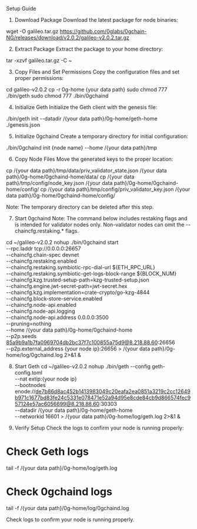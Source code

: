 Setup Guide
1. Download Package
Download the latest package for node binaries:

wget -O galileo.tar.gz https://github.com/0glabs/0gchain-NG/releases/download/v2.0.2/galileo-v2.0.2.tar.gz

2. Extract Package
Extract the package to your home directory:

tar -xzvf galileo.tar.gz -C ~

3. Copy Files and Set Permissions
Copy the configuration files and set proper permissions:

cd galileo-v2.0.2
cp -r 0g-home {your data path}
sudo chmod 777 ./bin/geth
sudo chmod 777 ./bin/0gchaind

4. Initialize Geth
Initialize the Geth client with the genesis file:

./bin/geth init --datadir /{your data path}/0g-home/geth-home ./genesis.json

5. Initialize 0gchaind
Create a temporary directory for initial configuration:

./bin/0gchaind init {node name} --home /{your data path}/tmp

6. Copy Node Files
Move the generated keys to the proper location:

cp /{your data path}/tmp/data/priv_validator_state.json /{your data path}/0g-home/0gchaind-home/data/
cp /{your data path}/tmp/config/node_key.json /{your data path}/0g-home/0gchaind-home/config/
cp /{your data path}/tmp/config/priv_validator_key.json /{your data path}/0g-home/0gchaind-home/config/

Note: The temporary directory can be deleted after this step.

7. Start 0gchaind
Note: The command below includes restaking flags and is intended for validator nodes only. Non-validator nodes can omit the --chaincfg.restaking.* flags.

cd ~/galileo-v2.0.2
nohup ./bin/0gchaind start \
    --rpc.laddr tcp://0.0.0.0:26657 \
    --chaincfg.chain-spec devnet \
    --chaincfg.restaking.enabled \
    --chaincfg.restaking.symbiotic-rpc-dial-url ${ETH_RPC_URL} \
    --chaincfg.restaking.symbiotic-get-logs-block-range ${BLOCK_NUM} \
    --chaincfg.kzg.trusted-setup-path=kzg-trusted-setup.json \
    --chaincfg.engine.jwt-secret-path=jwt-secret.hex \
    --chaincfg.kzg.implementation=crate-crypto/go-kzg-4844 \
    --chaincfg.block-store-service.enabled \
    --chaincfg.node-api.enabled \
    --chaincfg.node-api.logging \
    --chaincfg.node-api.address 0.0.0.0:3500 \
    --pruning=nothing \
    --home /{your data path}/0g-home/0gchaind-home \
    --p2p.seeds 85a9b9a1b7fa0969704db2bc37f7c100855a75d9@8.218.88.60:26656 \
    --p2p.external_address {your node ip}:26656 > /{your data path}/0g-home/log/0gchaind.log 2>&1 &

8. Start Geth
cd ~/galileo-v2.0.2
nohup ./bin/geth --config geth-config.toml \
     --nat extip:{your node ip} \
     --bootnodes enode://de7b86d8ac452b1413983049c20eafa2ea0851a3219c2cc12649b971c1677bd83fe24c5331e078471e52a94d95e8cde84cb9d866574fec957124e57ac6056699@8.218.88.60:30303 \
     --datadir /{your data path}/0g-home/geth-home \
     --networkid 16601 > /{your data path}/0g-home/log/geth.log 2>&1 &


9. Verify Setup
Check the logs to confirm your node is running properly:

# Check Geth logs
tail -f /{your data path}/0g-home/log/geth.log

# Check 0gchaind logs
tail -f /{your data path}/0g-home/log/0gchaind.log

Check logs to confirm your node is running properly.
